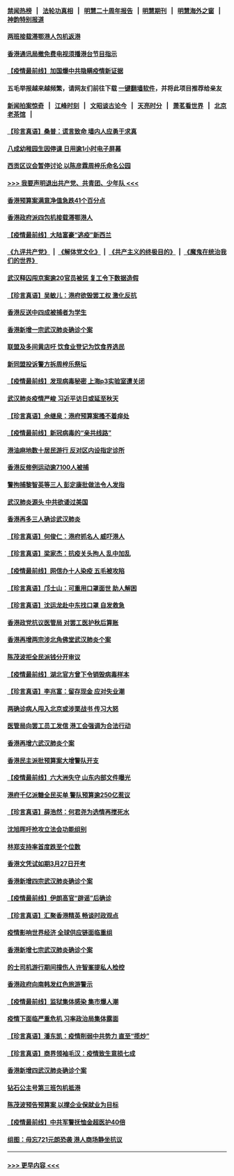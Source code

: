 #### [禁闻热榜](热点新闻.md?=0)  &nbsp;&nbsp;|&nbsp;&nbsp; [法轮功真相](https://github.com/gfw-breaker/truth/blob/master/README.md?=0) &nbsp;&nbsp;|&nbsp;&nbsp; [明慧二十周年报告](https://github.com/gfw-breaker/mh-reports/blob/master/README.md?=0) &nbsp;&nbsp;|&nbsp;&nbsp;[明慧期刊](https://github.com/gfw-breaker/mh-qikan) &nbsp;&nbsp;|&nbsp;&nbsp; [明慧海外之窗](https://github.com/gfw-breaker/mh-news/blob/master/README.md?=0) &nbsp;&nbsp;|&nbsp;&nbsp; [神韵特别报道](https://github.com/gfw-breaker/mh-news/blob/master/shenyun.md?=0)
#### [两班接载滞鄂港人包机返港](../pages/nsc415/n11915855.md?t=03051732) 
#### [香港通讯局撤免费电视须播港台节目指示](../pages/nsc415/n11915831.md?t=03051732) 
#### [【疫情最前线】加国爆中共隐瞒疫情新证据](../pages/nsc415/n11915482.md?t=03051732) 
#### 五毛举报越来越频繁，请网友们前往下载 [一键翻墙软件](https://github.com/gfw-breaker/ssr-accounts)，并将此项目推荐给亲友
#### [新闻拍案惊奇](https://github.com/gfw-breaker/banned-news/blob/master/pages/link4.md) &nbsp;&nbsp;|&nbsp;&nbsp; [江峰时刻](https://github.com/gfw-breaker/banned-news/blob/master/pages/link4.md) &nbsp;&nbsp;|&nbsp;&nbsp; [文昭谈古论今](https://github.com/gfw-breaker/banned-news/blob/master/pages/link4.md) &nbsp;&nbsp;|&nbsp;&nbsp; [天亮时分](https://github.com/gfw-breaker/banned-news/blob/master/pages/link4.md) &nbsp;&nbsp;|&nbsp;&nbsp; [萧茗看世界](https://github.com/gfw-breaker/banned-news/blob/master/pages/link4.md) &nbsp;&nbsp;|&nbsp;&nbsp; [北京老茶馆](https://github.com/gfw-breaker/banned-news/blob/master/pages/link4.md) &nbsp;&nbsp;|&nbsp;&nbsp; 
#### [【珍言真语】桑普：谎言致命 墙内人应勇于求真](../pages/nsc415/n11915169.md?t=03051732) 
#### [八成幼稚园生因停课 日用逾1小时电子屏幕](../pages/nsc415/n11913263.md?t=03051732) 
#### [西贡区议会暂停讨论 以陈彦霖周梓乐命名公园](../pages/nsc415/n11913248.md?t=03051732) 
#### [>>> 我要声明退出共产党、共青团、少年队 <<<](https://github.com/begood0513/goodnews/blob/master/quit/letter.md) 
#### [香港预算案满意净值急跌41个百分点](../pages/nsc415/n11913236.md?t=03051732) 
#### [香港政府派四包机接载滞鄂港人](../pages/nsc415/n11913211.md?t=03051732) 
#### [【疫情最前线】大陆富豪“逃疫”新西兰](../pages/nsc415/n11913160.md?t=03051732) 
#### [《九评共产党》](https://github.com/begood0513/9ping.md/blob/master/README.md) &nbsp;|&nbsp; [《解体党文化》](../../../../jtdwh.md/blob/master/README.md)  &nbsp;|&nbsp; [《共产主义的终极目的》](../../../../gczydzjmd.md/blob/master/README.md) &nbsp;|&nbsp; [《魔鬼在统治我们的世界》](../../../../mgztzwmdsj.md/blob/master/README.md) 
#### [武汉释囚闯京案逾20官员被惩 复工令下数据造假](../pages/nsc415/n11912743.md?t=03051732) 
#### [【珍言真语】吴敏儿：港府欲毁罢工权 激化反抗](../pages/nsc415/n11912457.md?t=03051732) 
#### [香港反送中四成被捕者为学生](../pages/nsc415/n11910730.md?t=03051732) 
#### [香港新增一宗武汉肺炎确诊个案](../pages/nsc415/n11910724.md?t=03051732) 
#### [联盟及多间黄店吁 饮食业登记为饮食界选民](../pages/nsc415/n11910718.md?t=03051732) 
#### [新同盟投诉警方拆周梓乐祭坛](../pages/nsc415/n11910707.md?t=03051732) 
#### [【疫情最前线】发现病毒秘密 上海p3实验室遭关闭](../pages/nsc415/n11910640.md?t=03051732) 
#### [武汉肺炎疫情严峻 习近平访日或延至秋天](../pages/nsc415/n11910570.md?t=03051732) 
#### [【珍言真语】佘继泉：港府预算案搔不着痒处](../pages/nsc415/n11910011.md?t=03051732) 
#### [【疫情最前线】新冠病毒的“亲共线路”](../pages/nsc415/n11907734.md?t=03051732) 
#### [港油麻地数十居民游行 反对区内设指定诊所](../pages/nsc415/n11907900.md?t=03051732) 
#### [香港反修例运动逾7100人被捕](../pages/nsc415/n11907922.md?t=03051732) 
#### [警拘捕黎智英等三人 彭定康批做法令人发指](../pages/nsc415/n11907905.md?t=03051732) 
#### [武汉肺炎源头 中共欲诿过美国](../pages/nsc415/n11907665.md?t=03051732) 
#### [香港再多三人确诊武汉肺炎](../pages/nsc415/n11907846.md?t=03051732) 
#### [【珍言真语】何俊仁：港府抓名人 威吓港人](../pages/nsc415/n11907561.md?t=03051732) 
#### [【珍言真语】梁家杰：抗疫关头拘人 乱中加乱](../pages/nsc415/n11907444.md?t=03051732) 
#### [【疫情最前线】网信办十人染疫 五毛被攻陷](../pages/nsc415/n11903757.md?t=03051732) 
#### [【珍言真语】邝士山：可重用口罩面世 助人解困](../pages/nsc415/n11903875.md?t=03051732) 
#### [【珍言真语】沈运龙赴中东找口罩 自发救急](../pages/nsc415/n11903291.md?t=03051732) 
#### [香港政党抗议医管局 对罢工医护秋后算账](../pages/nsc415/n11901746.md?t=03051732) 
#### [香港再增两宗涉北角佛堂武汉肺炎个案](../pages/nsc415/n11901737.md?t=03051732) 
#### [陈茂波拒全民派钱分开审议](../pages/nsc415/n11901672.md?t=03051732) 
#### [【疫情最前线】湖北官方曾下令销毁病毒样本](../pages/nsc415/n11901518.md?t=03051732) 
#### [【珍言真语】李兆富：留存现金 应对失业潮](../pages/nsc415/n11901448.md?t=03051732) 
#### [两确诊病人闯入北京或涉栗战书 传习大怒](../pages/nsc415/n11901180.md?t=03051732) 
#### [医管局向罢工员工发信 港工会强调为合法行动](../pages/nsc415/n11898870.md?t=03051732) 
#### [香港再增六武汉肺炎个案](../pages/nsc415/n11898843.md?t=03051732) 
#### [香港民主派批预算案大增警队开支](../pages/nsc415/n11898813.md?t=03051732) 
#### [【疫情最前线】六大洲失守 山东内部文件曝光](../pages/nsc415/n11898455.md?t=03051732) 
#### [港府千亿派糖全民买单 警队预算逾250亿惹议](../pages/nsc415/n11898608.md?t=03051732) 
#### [【珍言真语】薛浩然：何君尧为选情再搅死水](../pages/nsc415/n11898269.md?t=03051732) 
#### [沈旭晖吁抢攻立法会功能组别](../pages/nsc415/n11896084.md?t=03051732) 
#### [林郑支持率首度跌至个位数](../pages/nsc415/n11896058.md?t=03051732) 
#### [香港文凭试如期3月27日开考](../pages/nsc415/n11896055.md?t=03051732) 
#### [香港新增四宗武汉肺炎确诊个案](../pages/nsc415/n11896040.md?t=03051732) 
#### [【疫情最前线】伊朗高官“辟谣”后确诊](../pages/nsc415/n11895902.md?t=03051732) 
#### [【珍言真语】汇聚香港精英 畅谈时政观点](../pages/nsc415/n11895733.md?t=03051732) 
#### [疫情影响世界经济 全球供应链面临重组](../pages/nsc415/n11895634.md?t=03051732) 
#### [香港新增七宗武汉肺炎确诊个案](../pages/nsc415/n11893498.md?t=03051732) 
#### [的士司机游行期间撞伤人 许智峯提私人检控](../pages/nsc415/n11893483.md?t=03051732) 
#### [香港政府向南韩发红色旅游警示](../pages/nsc415/n11893398.md?t=03051732) 
#### [【疫情最前线】监狱集体感染 集市爆人潮](../pages/nsc415/n11893181.md?t=03051732) 
#### [疫情下面临严重危机  习率政治局集体露面](../pages/nsc415/n11893305.md?t=03051732) 
#### [【珍言真语】潘东凯：疫情削弱中共势力 直至“揽炒”](../pages/nsc415/n11892866.md?t=03051732) 
#### [【珍言真语】商界领袖毛汉：疫情致生意损七成](../pages/nsc415/n11890348.md?t=03051732) 
#### [香港新增四武汉肺炎确诊个案](../pages/nsc415/n11890610.md?t=03051732) 
#### [钻石公主号第三班包机抵港](../pages/nsc415/n11890645.md?t=03051732) 
#### [陈茂波预告预算案 以撑企业保就业为目标](../pages/nsc415/n11890574.md?t=03051732) 
#### [【疫情最前线】中共军警抚恤金超医护40倍](../pages/nsc415/n11890458.md?t=03051732) 
#### [组图：毋忘721元朗恐袭 港人商场静坐抗议](../pages/nsc415/n11876882.md?t=03051732) 

----
#### [ >>> 更早内容 <<< ](../indexes/nsc415-earlier.md)
